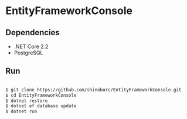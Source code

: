 # EntityFrameworkConsole

## Dependencies

- .NET Core 2.2
- PostgreSQL

## Run

```sh

$ git clone https://github.com/shinoburc/EntityFrameworkConsole.git
$ cd EntityFrameworkConsole
$ dotnet restore
$ dotnet ef database update
$ dotnet run

```
